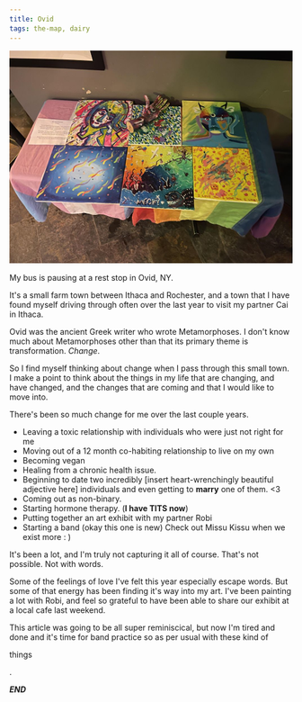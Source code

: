 ```yaml
---
title: Ovid
tags: the-map, dairy
---
```


![An art exhibit I put together with my partner Robi](/images/post-content/robi-animal-planet-art-exhibit-boulder.jpeg)

My bus is pausing at a rest stop in Ovid, NY.

It's a small farm town between Ithaca and Rochester, and a town that I have found myself driving through often over the last year to visit my partner Cai in Ithaca.

Ovid was the ancient Greek writer who wrote Metamorphoses. I don't know much about Metamorphoses other than that its primary theme is transformation. *Change*.

So I find myself thinking about change when I pass through this small town. I make a point to think about the things in my life that are changing, and have changed, and the changes that are coming and that I would like to move into.

There's been so much change for me over the last couple years.

* Leaving a toxic relationship with individuals who were just not right for me
* Moving out of a 12 month co-habiting relationship to live on my own
* Becoming vegan
* Healing from a chronic health issue.
* Beginning to date two incredibly [insert heart-wrenchingly beautiful adjective here] individuals and even getting to **marry** one of them. <3
* Coming out as non-binary.
* Starting hormone therapy. (**I have TITS now**)
* Putting together an art exhibit with my partner Robi
* Starting a band (okay this one is new) Check out Missu Kissu when we exist more : )

It's been a lot, and I'm truly not capturing it all of course. That's not possible. Not with words.

Some of the feelings of love I've felt this year especially escape words. But some of that energy has been finding it's way into my art. I've been painting a lot with Robi, and feel so grateful to have been able to share our exhibit at a local cafe last weekend.

This article was going to be all super reminiscical, but now I'm tired and done and it's time for band practice so as per usual with these kind of

things

.


***END***

